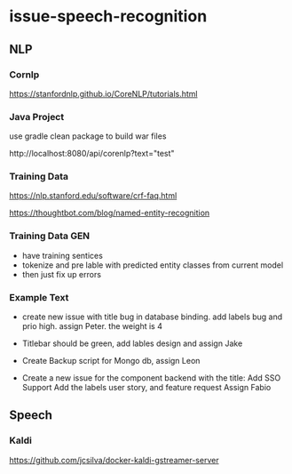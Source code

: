 # issue-speech-recognition

## NLP

### Cornlp

https://stanfordnlp.github.io/CoreNLP/tutorials.html

### Java Project

use gradle clean package to build war files

http://localhost:8080/api/corenlp?text="test"

### Training Data

https://nlp.stanford.edu/software/crf-faq.html

https://thoughtbot.com/blog/named-entity-recognition

### Training Data GEN

- have training sentices
- tokenize and pre lable with predicted entity classes from current model
- then just fix up errors

### Example Text

- create new issue with title bug in database binding. add labels bug and prio high. assign Peter. the weight is 4

- Titlebar should be green, add lables design and assign Jake
- Create Backup script for Mongo db, assign Leon

- Create a new issue for the component backend with the title:
Add SSO Support Add the labels user story, and feature request Assign
Fabio

## Speech 

### Kaldi

https://github.com/jcsilva/docker-kaldi-gstreamer-server

